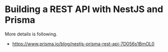 # Building a REST API with NestJS and Prisma

More details is following.

- <https://www.prisma.io/blog/nestjs-prisma-rest-api-7D056s1BmOL0>

